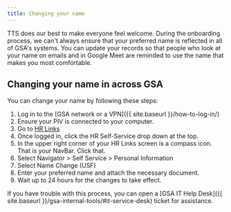 ```yaml
---
title: Changing your name
---
```


TTS does our best to make everyone feel welcome. During the onboarding process, we can't always ensure that your preferred name is reflected in all of GSA's systems. You can update your records so that people who look at your name on emails and in Google Meet are reminded to use the name that makes you most comfortable.

## Changing your name in across GSA

You can change your name by following these steps:

1. Log in to the [GSA network or a VPN]({{ site.baseurl }}/how-to-log-in/)
1. Ensure your PIV is connected to your computer.
1. Go to [HR Links](https://hrlinks.gsa.gov/)
1. Once logged in, click the HR Self-Service drop down at the top.
1. In the upper right corner of your HR Links screen is a compass icon. That is your NavBar. Click that.
1. Select Navigator > Self Service > Personal Information
1. Select Name Change (USF)
1. Enter your preferred name and attach the necessary document.
1. Wait up to 24 hours for the changes to take effect.

If you have trouble with this process, you can open a [GSA IT Help Desk]({{ site.baseurl }}/gsa-internal-tools/#it-service-desk) ticket for assistance.
